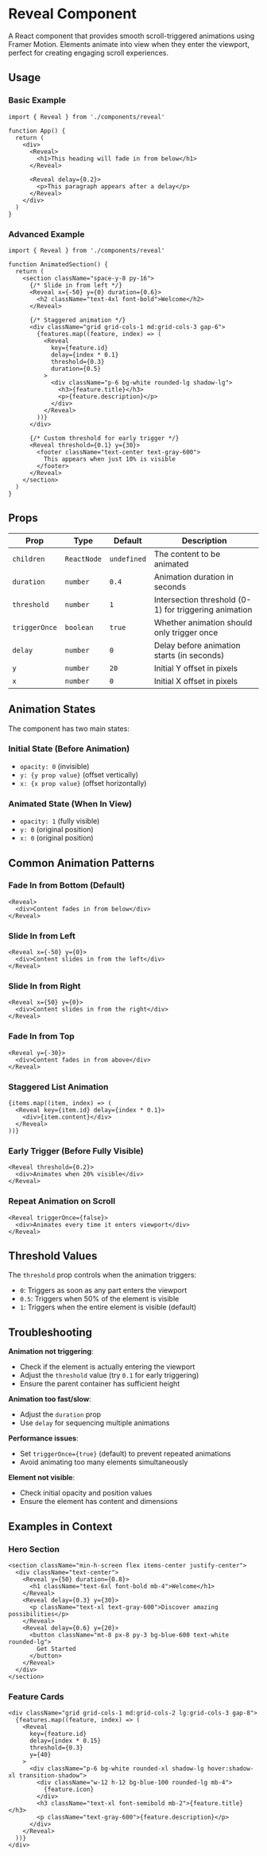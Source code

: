 # Reveal Component

A React component that provides smooth scroll-triggered animations using Framer Motion. Elements animate into view when they enter the viewport, perfect for creating engaging scroll experiences.

## Usage

### Basic Example

```tsx
import { Reveal } from './components/reveal'

function App() {
  return (
    <div>
      <Reveal>
        <h1>This heading will fade in from below</h1>
      </Reveal>

      <Reveal delay={0.2}>
        <p>This paragraph appears after a delay</p>
      </Reveal>
    </div>
  )
}
```

### Advanced Example

```tsx
import { Reveal } from './components/reveal'

function AnimatedSection() {
  return (
    <section className="space-y-8 py-16">
      {/* Slide in from left */}
      <Reveal x={-50} y={0} duration={0.6}>
        <h2 className="text-4xl font-bold">Welcome</h2>
      </Reveal>

      {/* Staggered animation */}
      <div className="grid grid-cols-1 md:grid-cols-3 gap-6">
        {features.map((feature, index) => (
          <Reveal
            key={feature.id}
            delay={index * 0.1}
            threshold={0.3}
            duration={0.5}
          >
            <div className="p-6 bg-white rounded-lg shadow-lg">
              <h3>{feature.title}</h3>
              <p>{feature.description}</p>
            </div>
          </Reveal>
        ))}
      </div>

      {/* Custom threshold for early trigger */}
      <Reveal threshold={0.1} y={30}>
        <footer className="text-center text-gray-600">
          This appears when just 10% is visible
        </footer>
      </Reveal>
    </section>
  )
}
```

## Props

| Prop | Type | Default | Description |
|------|------|---------|-------------|
| `children` | `ReactNode` | `undefined` | The content to be animated |
| `duration` | `number` | `0.4` | Animation duration in seconds |
| `threshold` | `number` | `1` | Intersection threshold (0-1) for triggering animation |
| `triggerOnce` | `boolean` | `true` | Whether animation should only trigger once |
| `delay` | `number` | `0` | Delay before animation starts (in seconds) |
| `y` | `number` | `20` | Initial Y offset in pixels |
| `x` | `number` | `0` | Initial X offset in pixels |

## Animation States

The component has two main states:

### Initial State (Before Animation)
- `opacity: 0` (invisible)
- `y: {y prop value}` (offset vertically)
- `x: {x prop value}` (offset horizontally)

### Animated State (When In View)
- `opacity: 1` (fully visible)
- `y: 0` (original position)
- `x: 0` (original position)

## Common Animation Patterns

### Fade In from Bottom (Default)
```tsx
<Reveal>
  <div>Content fades in from below</div>
</Reveal>
```

### Slide In from Left
```tsx
<Reveal x={-50} y={0}>
  <div>Content slides in from the left</div>
</Reveal>
```

### Slide In from Right
```tsx
<Reveal x={50} y={0}>
  <div>Content slides in from the right</div>
</Reveal>
```

### Fade In from Top
```tsx
<Reveal y={-30}>
  <div>Content fades in from above</div>
</Reveal>
```

### Staggered List Animation
```tsx
{items.map((item, index) => (
  <Reveal key={item.id} delay={index * 0.1}>
    <div>{item.content}</div>
  </Reveal>
))}
```

### Early Trigger (Before Fully Visible)
```tsx
<Reveal threshold={0.2}>
  <div>Animates when 20% visible</div>
</Reveal>
```

### Repeat Animation on Scroll
```tsx
<Reveal triggerOnce={false}>
  <div>Animates every time it enters viewport</div>
</Reveal>
```

## Threshold Values

The `threshold` prop controls when the animation triggers:

- `0`: Triggers as soon as any part enters the viewport
- `0.5`: Triggers when 50% of the element is visible
- `1`: Triggers when the entire element is visible (default)

## Troubleshooting

**Animation not triggering**:
- Check if the element is actually entering the viewport
- Adjust the `threshold` value (try `0.1` for early triggering)
- Ensure the parent container has sufficient height

**Animation too fast/slow**:
- Adjust the `duration` prop
- Use `delay` for sequencing multiple animations

**Performance issues**:
- Set `triggerOnce={true}` (default) to prevent repeated animations
- Avoid animating too many elements simultaneously

**Element not visible**:
- Check initial opacity and position values
- Ensure the element has content and dimensions

## Examples in Context

### Hero Section
```tsx
<section className="min-h-screen flex items-center justify-center">
  <div className="text-center">
    <Reveal y={50} duration={0.8}>
      <h1 className="text-6xl font-bold mb-4">Welcome</h1>
    </Reveal>
    <Reveal delay={0.3} y={30}>
      <p className="text-xl text-gray-600">Discover amazing possibilities</p>
    </Reveal>
    <Reveal delay={0.6} y={20}>
      <button className="mt-8 px-8 py-3 bg-blue-600 text-white rounded-lg">
        Get Started
      </button>
    </Reveal>
  </div>
</section>
```

### Feature Cards
```tsx
<div className="grid grid-cols-1 md:grid-cols-2 lg:grid-cols-3 gap-8">
  {features.map((feature, index) => (
    <Reveal
      key={feature.id}
      delay={index * 0.15}
      threshold={0.3}
      y={40}
    >
      <div className="p-6 bg-white rounded-xl shadow-lg hover:shadow-xl transition-shadow">
        <div className="w-12 h-12 bg-blue-100 rounded-lg mb-4">
          {feature.icon}
        </div>
        <h3 className="text-xl font-semibold mb-2">{feature.title}</h3>
        <p className="text-gray-600">{feature.description}</p>
      </div>
    </Reveal>
  ))}
</div>
```